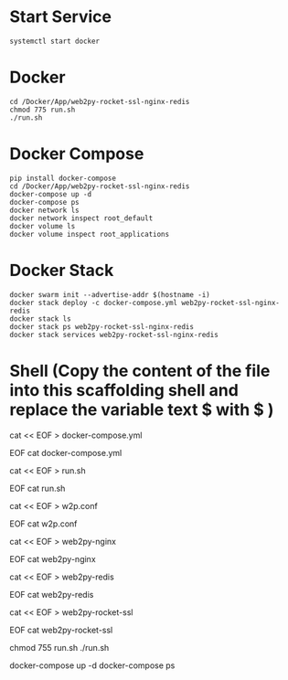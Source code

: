 # Start Service
	systemctl start docker

# Docker
	cd /Docker/App/web2py-rocket-ssl-nginx-redis
	chmod 775 run.sh
	./run.sh

# Docker Compose
	pip install docker-compose
	cd /Docker/App/web2py-rocket-ssl-nginx-redis
	docker-compose up -d
	docker-compose ps
	docker network ls
	docker network inspect root_default
	docker volume ls
	docker volume inspect root_applications

# Docker Stack
	docker swarm init --advertise-addr $(hostname -i)
	docker stack deploy -c docker-compose.yml web2py-rocket-ssl-nginx-redis
	docker stack ls
	docker stack ps web2py-rocket-ssl-nginx-redis
	docker stack services web2py-rocket-ssl-nginx-redis

# Shell (Copy the content of the file into this scaffolding shell and replace the variable text $ with \$ )
cat << EOF > docker-compose.yml

EOF
cat docker-compose.yml

cat << EOF > run.sh

EOF
cat run.sh

cat << EOF > w2p.conf

EOF
cat w2p.conf

cat << EOF > web2py-nginx

EOF
cat web2py-nginx

cat << EOF > web2py-redis

EOF
cat web2py-redis

cat << EOF > web2py-rocket-ssl

EOF
cat web2py-rocket-ssl

chmod 755 run.sh
./run.sh

docker-compose up -d
docker-compose ps
